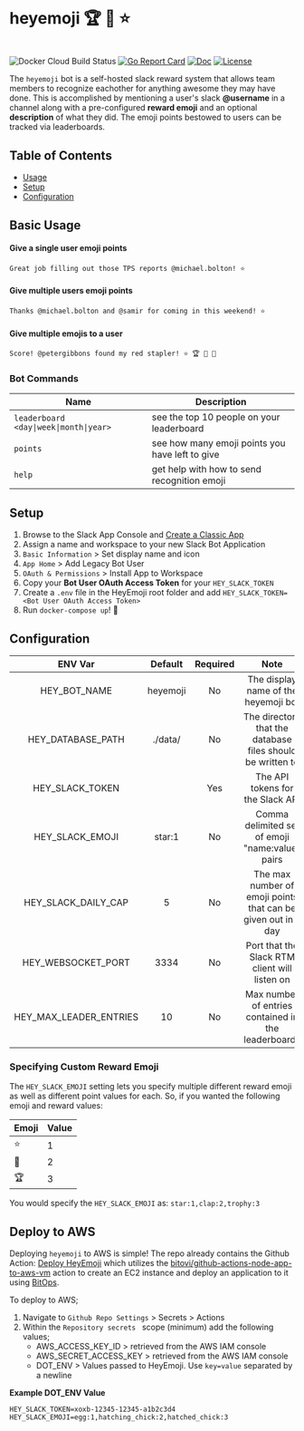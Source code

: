 # heyemoji 🏆 👏 ⭐
# 

![Docker Cloud Build Status](https://img.shields.io/docker/cloud/build/mmcdole/heyemoji) [![Go Report Card](https://goreportcard.com/badge/github.com/mmcdole/heyemoji)](https://goreportcard.com/report/github.com/mmcdole/heyemoji) [![Doc](https://godoc.org/github.com/mmcdole/heyemoji?status.svg)](http://godoc.org/github.com/mmcdole/heyemoji) [![License](http://img.shields.io/:license-mit-blue.svg)](http://doge.mit-license.org)

The `heyemoji` bot is a self-hosted slack reward system that allows team members to recognize eachother for anything awesome they may have done.  This is accomplished by mentioning a user's slack **@username** in a channel along with a pre-configured **reward emoji** and an optional **description** of what they did.  The emoji points bestowed to users can be tracked via leaderboards.

## Table of Contents

- [Usage](#basic-usage)
- [Setup](#setup)
- [Configuration](#configuration)

## Basic Usage

#### Give a single user emoji points 

`Great job filling out those TPS reports @michael.bolton! ⭐` 

#### Give multiple users emoji points

`Thanks @michael.bolton and @samir for coming in this weekend! ⭐`

#### Give multiple emojis to a user

`Score! @petergibbons found my red stapler! ⭐ 🏆 👏 👏 `

### Bot Commands

| Name                   | Description                                                |
|------------------------------------------|------------------------------------------------------------|
| `leaderboard <day\|week\|month\|year>`   | see the top 10 people on your leaderboard                  |
| `points`                                 | see how many emoji points you have left to give            |
| `help`                                   | get help with how to send recognition emoji                |

## Setup

1. Browse to the Slack App Console and [Create a Classic App](https://api.slack.com/apps?new_classic_app=1)
1. Assign a name and workspace to your new Slack Bot Application
1. `Basic Information` > Set display name and icon
1. `App Home` > Add Legacy Bot User
1. `OAuth & Permissions` > Install App to Workspace
1. Copy your **Bot User OAuth Access Token** for your `HEY_SLACK_TOKEN`
1. Create a `.env` file in the HeyEmoji root folder and add `HEY_SLACK_TOKEN=<Bot User OAuth Access Token>`
1. Run `docker-compose up`! 🎉

## Configuration

| ENV Var | Default  | Required | Note |
|:---:|:---:|:---:|:---:|
| HEY_BOT_NAME  | heyemoji | No | The display name of the heyemoji bot |
| HEY_DATABASE_PATH | ./data/ | No | The directory that the database files should be written to |
| HEY_SLACK_TOKEN | | Yes | The API tokens for the Slack API |
| HEY_SLACK_EMOJI | star:1 | No | Comma delimited set of emoji "name:value" pairs |
| HEY_SLACK_DAILY_CAP | 5 | No | The max number of emoji points that can be given out in a day |
| HEY_WEBSOCKET_PORT | 3334 | No | Port that the Slack RTM client will listen on |
| HEY_MAX_LEADER_ENTRIES  | 10 | No |  Max number of entries contained in the leaderboards |


### Specifying Custom Reward Emoji

The `HEY_SLACK_EMOJI` setting lets you specify multiple different reward emoji as well as different point values for each. So, if you wanted the following emoji and reward values:

| Emoji         | Value  |
|---------------|--------|
| ⭐             | 1      |
| 👏             | 2      |
| 🏆             | 3      |

You would specify the `HEY_SLACK_EMOJI` as: `star:1,clap:2,trophy:3`

## Deploy to AWS
Deploying `heyemoji` to AWS is simple! The repo already contains the Github Action: [Deploy HeyEmoji](.github/workflows/deploy.yaml) which utilizes the [bitovi/github-actions-node-app-to-aws-vm](https://github.com/bitovi/github-actions-node-app-to-aws-vm) action to create an EC2 instance and deploy an application to it using [BitOps](https://github.com/bitovi/bitops).

To deploy to AWS;
1. Navigate to `Github Repo Settings` > Secrets > Actions
2. Within the `Repository secrets ` scope (minimum) add the following values;
    - AWS_ACCESS_KEY_ID > retrieved from the AWS IAM console 
    - AWS_SECRET_ACCESS_KEY > retrieved from the AWS IAM console 
    - DOT_ENV > Values passed to HeyEmoji. Use `key=value` separated by a newline


**Example DOT_ENV Value**
```
HEY_SLACK_TOKEN=xoxb-12345-12345-a1b2c3d4
HEY_SLACK_EMOJI=egg:1,hatching_chick:2,hatched_chick:3
```